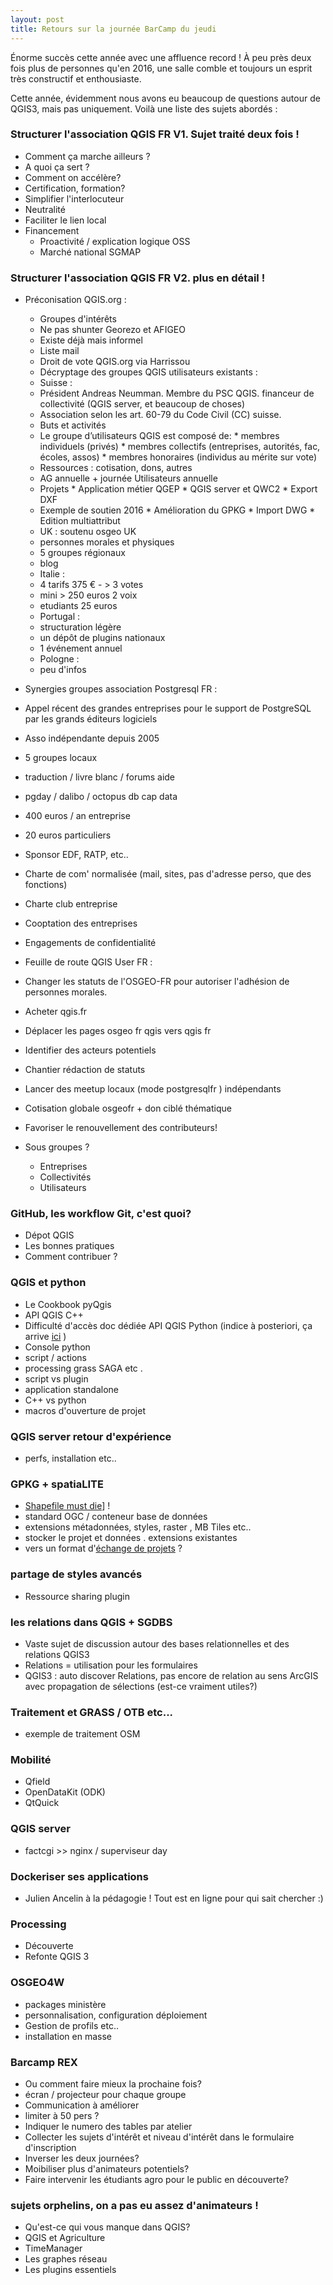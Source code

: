 ```yaml
---
layout: post
title: Retours sur la journée BarCamp du jeudi
---
```


Énorme succès cette année avec une affluence record !
À peu près deux fois plus de personnes qu'en 2016, une salle comble et toujours un esprit très constructif et enthousiaste.

Cette année, évidemment nous avons eu beaucoup de questions autour de QGIS3, mais pas uniquement. Voilà une liste des sujets abordés :

###  Structurer l'association QGIS FR V1. Sujet traité deux fois !

* Comment ça marche ailleurs ?
* A quoi ça sert ?
* Comment on accélère?
* Certification, formation?
* Simplifier l'interlocuteur
* Neutralité
* Faciliter le lien local
* Financement
  * Proactivité / explication logique OSS
  * Marché national SGMAP

###  Structurer l'association QGIS FR V2. plus en détail !

* Préconisation QGIS.org :
  * Groupes d'intérêts
  * Ne pas shunter Georezo et AFIGEO
  * Existe déjà mais informel
   * Liste mail
   * Droit de vote QGIS.org via Harrissou
  * Décryptage des groupes QGIS utilisateurs existants :
   * Suisse :
    * Président Andreas Neumman. Membre du PSC QGIS. financeur de collectivité (QGIS server, et beaucoup de choses)
    * Association selon les art. 60-79 du Code Civil (CC) suisse.
    * Buts et activités
     * Le groupe d’utilisateurs QGIS est composé de:
      * membres individuels (privés)
      * membres collectifs (entreprises, autorités, fac, écoles, assos)
      * membres honoraires (individus au mérite sur vote)
     * Ressources : cotisation, dons, autres
     * AG annuelle + journée Utilisateurs annuelle
     * Projets
      * Application métier QGEP
      * QGIS server et QWC2
      * Export DXF
     * Exemple de soutien 2016
      * Amélioration du GPKG
      * Import DWG
      * Edition multiattribut
    * UK : soutenu osgeo UK
     * personnes morales et physiques
     * 5 groupes régionaux
     * blog
    * Italie :
     * 4 tarifs 375 € - > 3 votes
     * mini > 250 euros 2 voix
     * etudiants 25 euros
    * Portugal :
     * structuration légère    
     * un dépôt de plugins nationaux
     * 1 événement annuel
    * Pologne :
     * peu d'infos
* Synergies groupes association Postgresql FR :

 * Appel récent des grandes entreprises pour le support de PostgreSQL par les grands éditeurs logiciels
 * Asso indépendante depuis 2005
 * 5 groupes locaux
 * traduction / livre blanc / forums aide
 * pgday / dalibo / octopus db cap data
 * 400 euros / an entreprise
 * 20 euros particuliers
 * Sponsor EDF, RATP, etc..
 * Charte de com' normalisée (mail, sites, pas d'adresse perso, que des fonctions)
 * Charte club entreprise
  * Cooptation des entreprises
  * Engagements de confidentialité
* Feuille de route QGIS User FR :
 * Changer les statuts de l'OSGEO-FR pour autoriser l'adhésion de personnes morales.
 * Acheter qgis.fr
 * Déplacer les pages osgeo fr qgis vers qgis fr
 * Identifier des acteurs potentiels
 * Chantier rédaction de statuts
 * Lancer des meetup locaux (mode postgresqlfr ) indépendants
 * Cotisation globale osgeofr + don ciblé thématique
 * Favoriser le renouvellement des contributeurs!
* Sous groupes ?
  * Entreprises
  * Collectivités
  * Utilisateurs

### GitHub, les workflow Git, c'est quoi?

* Dépot QGIS
* Les bonnes pratiques
* Comment contribuer ?

### QGIS et python

* Le Cookbook pyQgis
* API QGIS C++
* Difficulté d'accès doc dédiée API QGIS Python (indice à posteriori, ça arrive  [ici](http://qgis-python.kartoza.com/docs/) )
* Console python
* script / actions
* processing grass SAGA etc .
* script vs plugin
* application standalone
* C++ vs python
* macros d'ouverture de projet

### QGIS server retour d'expérience

* perfs, installation etc..

### GPKG + spatiaLITE

* [Shapefile must die](http://switchfromshapefile.org/)] !
* standard OGC / conteneur base de données
* extensions métadonnées, styles, raster , MB Tiles etc..
* stocker le projet et données . extensions existantes
* vers un format d'[échange de projets](https://eos.geocat.net/gitlab/joana.simoes/foss4g_gpkg/raw/master/foss4g_gpkg.pdf) ?

### partage de styles avancés

* Ressource sharing plugin

### les relations dans QGIS + SGDBS

* Vaste sujet de discussion autour des bases relationnelles et des relations QGIS3
* Relations = utilisation pour les formulaires
* QGIS3 : auto discover Relations, pas encore de relation au sens ArcGIS avec propagation de sélections (est-ce vraiment utiles?)

### Traitement et GRASS / OTB etc...

* exemple de traitement OSM

### Mobilité

* Qfield
* OpenDataKit (ODK)
* QtQuick

### QGIS server

* factcgi >> nginx / superviseur day

### Dockeriser ses applications

* Julien Ancelin à la pédagogie ! Tout est en ligne pour qui sait chercher :)

### Processing

* Découverte
* Refonte QGIS 3

### OSGEO4W

* packages ministère
* personnalisation, configuration déploiement
* Gestion de profils etc..
* installation en masse

### Barcamp REX

* Ou comment faire mieux la prochaine fois?
* écran / projecteur pour chaque groupe
* Communication à améliorer
* limiter à 50 pers ?
* Indiquer le numero des tables par atelier
* Collecter les sujets d'intérêt et niveau d'intérêt dans le formulaire d'inscription
* Inverser les deux journées?
* Moibiliser plus d'animateurs potentiels?
* Faire intervenir les étudiants agro pour le public en découverte?

### sujets orphelins, on a pas eu assez d'animateurs !

* Qu'est-ce qui vous manque dans QGIS?
* QGIS et Agriculture
* TimeManager
* Les graphes réseau
* Les plugins essentiels
